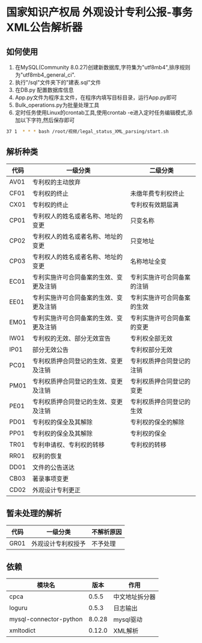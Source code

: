 # 国家知识产权局 外观设计专利公报-事务 XML公告解析器

## 如何使用

1. 在MySQL(Community 8.0.27)创建新数据库,字符集为"utf8mb4",排序规则为"utf8mb4_general_ci".
2. 执行"/sql"文件夹下的"建表.sql"文件
3. 在DB.py 配置数据库信息
4. App.py文件为程序主文件，在程序内填写目标目录，运行App.py即可
5. Bulk_operations.py为批量处理工具
6. 定时任务使用Linux的crontab工具,使用crontab -e进入定时任务编辑模式,添加以下字符,然后保存即可
 ```sh
37 1  * * * bash /root/视频/legal_status_XML_parsing/start.sh
 ```
  



## 解析种类

|代码|一级分类|二级分类|
|----------|---------------------|---------------|
| AV01  | 专利权的主动放弃            |               |
| CF01  | 专利权的终止              | 未缴年费专利权终止     |
| CX01  | 专利权的终止              | 专利权有效期届满      |
| CP01  | 专利权人的姓名或者名称、地址的变更   | 只变名称          |
| CP02  | 专利权人的姓名或者名称、地址的变更   | 只变地址          |
| CP03  | 专利权人的姓名或者名称、地址的变更   | 名称地址全变        |
| EC01  | 专利实施许可合同备案的生效、变更及注销 | 专利实施许可合同备案的注销 |
| EE01  | 专利实施许可合同备案的生效、变更及注销 | 专利实施许可合同备案的生效 |
| EM01  | 专利实施许可合同备案的生效、变更及注销 | 专利实施许可合同备案的变更 |
| IW01 | 专利权的无效、部分无效宣告       | 专利权全部无效       |
| IP01 | 部分无效公告   |  专利权部分无效 |
| PC01 | 专利权质押合同登记的生效、变更及注销  | 专利权质押合同登记的注销  |
| PM01 | 专利权质押合同登记的生效、变更及注销  |专利权质押合同登记的变更|
| PE01 | 专利权质押合同登记的生效、变更及注销  | 专利权质押合同登记的生效  |
| PD01 | 专利权的保全及其解除          |      专利权的保全的解除             |
| PP01 | 专利权的保全及其解除          | 专利权的保全        |
| TR01 | 专利申请权、专利权的转移        | 专利权的转移        |
| RR01 | 权利的恢复     | |
| DD01 | 文件的公告送达   ||
| CB03 | 著录事项变更    | |
| CD02 | 外观设计专利更正  ||

## 暂未处理的解析

|代码|一级分类| 不解析原因|
|----------|---------------------|---------------------|
| GR01 | 外观设计专利权授予 |不予处理|

## 依赖

|  模块名|版本|作用|
|----------|---------------------|---------------|
|  cpca                   |0.5.5       |中文地址拆分器|
|  loguru                 |0.5.3       |日志输出|
|  mysql-connector-python |8.0.28      |mysql驱动|
|  xmltodict              |0.12.0      |XML解析|


